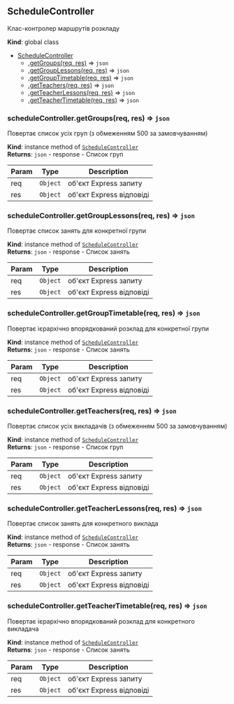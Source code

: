 <a name="ScheduleController"></a>

## ScheduleController
Клас-контролер маршрутів розкладу

**Kind**: global class  

* [ScheduleController](#ScheduleController)
    * [.getGroups(req, res)](#ScheduleController+getGroups) ⇒ <code>json</code>
    * [.getGroupLessons(req, res)](#ScheduleController+getGroupLessons) ⇒ <code>json</code>
    * [.getGroupTimetable(req, res)](#ScheduleController+getGroupTimetable) ⇒ <code>json</code>
    * [.getTeachers(req, res)](#ScheduleController+getTeachers) ⇒ <code>json</code>
    * [.getTeacherLessons(req, res)](#ScheduleController+getTeacherLessons) ⇒ <code>json</code>
    * [.getTeacherTimetable(req, res)](#ScheduleController+getTeacherTimetable) ⇒ <code>json</code>

<a name="ScheduleController+getGroups"></a>

### scheduleController.getGroups(req, res) ⇒ <code>json</code>
Повертає список усіх груп (з обмеженням 500 за замовчуванням)

**Kind**: instance method of [<code>ScheduleController</code>](#ScheduleController)  
**Returns**: <code>json</code> - response - Список груп  

| Param | Type | Description |
| --- | --- | --- |
| req | <code>Object</code> | об'єкт Express запиту |
| res | <code>Object</code> | об'єкт Express відповіді |

<a name="ScheduleController+getGroupLessons"></a>

### scheduleController.getGroupLessons(req, res) ⇒ <code>json</code>
Повертає список занять для конкретної групи

**Kind**: instance method of [<code>ScheduleController</code>](#ScheduleController)  
**Returns**: <code>json</code> - response - Список занять  

| Param | Type | Description |
| --- | --- | --- |
| req | <code>Object</code> | об'єкт Express запиту |
| res | <code>Object</code> | об'єкт Express відповіді |

<a name="ScheduleController+getGroupTimetable"></a>

### scheduleController.getGroupTimetable(req, res) ⇒ <code>json</code>
Повертає ієрархічно впорядкований розклад для конкретної групи

**Kind**: instance method of [<code>ScheduleController</code>](#ScheduleController)  
**Returns**: <code>json</code> - response - Список занять  

| Param | Type | Description |
| --- | --- | --- |
| req | <code>Object</code> | об'єкт Express запиту |
| res | <code>Object</code> | об'єкт Express відповіді |

<a name="ScheduleController+getTeachers"></a>

### scheduleController.getTeachers(req, res) ⇒ <code>json</code>
Повертає список усіх викладачів (з обмеженням 500 за замовчуванням)

**Kind**: instance method of [<code>ScheduleController</code>](#ScheduleController)  
**Returns**: <code>json</code> - response - Список груп  

| Param | Type | Description |
| --- | --- | --- |
| req | <code>Object</code> | об'єкт Express запиту |
| res | <code>Object</code> | об'єкт Express відповіді |

<a name="ScheduleController+getTeacherLessons"></a>

### scheduleController.getTeacherLessons(req, res) ⇒ <code>json</code>
Повертає список занять для конкретного виклада

**Kind**: instance method of [<code>ScheduleController</code>](#ScheduleController)  
**Returns**: <code>json</code> - response - Список занять  

| Param | Type | Description |
| --- | --- | --- |
| req | <code>Object</code> | об'єкт Express запиту |
| res | <code>Object</code> | об'єкт Express відповіді |

<a name="ScheduleController+getTeacherTimetable"></a>

### scheduleController.getTeacherTimetable(req, res) ⇒ <code>json</code>
Повертає ієрархічно впорядкований розклад для конкретного викладача

**Kind**: instance method of [<code>ScheduleController</code>](#ScheduleController)  
**Returns**: <code>json</code> - response - Список занять  

| Param | Type | Description |
| --- | --- | --- |
| req | <code>Object</code> | об'єкт Express запиту |
| res | <code>Object</code> | об'єкт Express відповіді |


